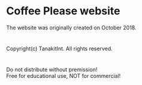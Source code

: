 # Coffee Please website

The website was originally created on October 2018.
#
Copyright(c) TanakitInt. All rights reserved.
#
Do not distribute without premission!<br/>
Free for educational use, NOT for commercial!
